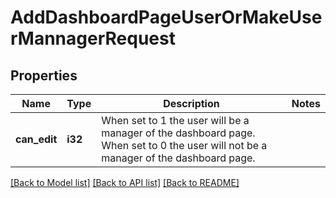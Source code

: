 # AddDashboardPageUserOrMakeUserMannagerRequest

## Properties

Name | Type | Description | Notes
------------ | ------------- | ------------- | -------------
**can_edit** | **i32** | When set to 1 the user will be a manager of the dashboard page. When set to 0 the user will not be a manager of the dashboard page. | 

[[Back to Model list]](../README.md#documentation-for-models) [[Back to API list]](../README.md#documentation-for-api-endpoints) [[Back to README]](../README.md)


